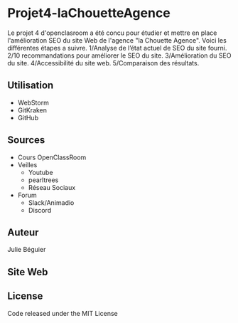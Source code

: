 # Projet4-laChouetteAgence

Le projet 4 d'openclasroom a été concu pour étudier et mettre en place l'amélioration SEO du site Web de l'agence "la Chouette Agence".
Voici les différentes étapes a suivre.
1/Analyse de l’état actuel de SEO du site fourni. 
2/10 recommandations pour améliorer le SEO du site.
3/Amélioration du SEO du site. 
4/Accessibilité du site web. 
5/Comparaison des résultats.

## Utilisation
- WebStorm  
- GitKraken  
- GitHub  

## Sources  
- Cours OpenClassRoom  
- Veilles  
  - Youtube  
  - pearltrees  
  - Réseau Sociaux  
- Forum  
  - Slack/Animadio  
  - Discord

## Auteur  
Julie Béguier  

## Site Web  

## License  
Code released under the MIT License 
